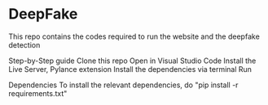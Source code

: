 # DeepFake
This repo contains the codes required to run the website and the deepfake detection 


Step-by-Step guide
Clone this repo 
Open in Visual Studio Code
Install the Live Server, Pylance extension 
Install the dependencies via terminal
Run




Dependencies
To install the relevant dependencies, do "pip install -r requirements.txt"
